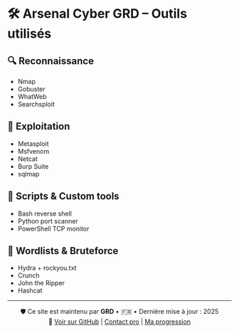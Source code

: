 # 🛠️ Arsenal Cyber GRD – Outils utilisés

## 🔍 Reconnaissance
- Nmap
- Gobuster
- WhatWeb
- Searchsploit

## 🧰 Exploitation
- Metasploit
- Msfvenom
- Netcat
- Burp Suite
- sqlmap

## 🧪 Scripts & Custom tools
- Bash reverse shell
- Python port scanner
- PowerShell TCP monitor

## 📁 Wordlists & Bruteforce
- Hydra + rockyou.txt
- Crunch
- John the Ripper
- Hashcat

---

<p align="center">
  🛡️ Ce site est maintenu par <strong>GRD</strong> • 🇫🇷 • Dernière mise à jour : 2025  
  <br/>
  🔗 <a href="https://github.com/GRD78/cyberbook-grd">Voir sur GitHub</a> |
  <a href="./contact.md">Contact pro</a> |
  <a href="./roadmap.md">Ma progression</a>
</p>
